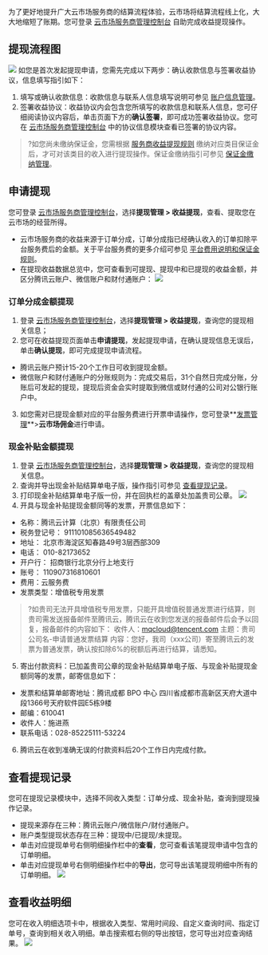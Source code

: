 为了更好地提升广大云市场服务商的结算流程体验，云市场将结算流程线上化，大大地缩短了账期。您可登录 [云市场服务商管理控制台](https://console.cloud.tencent.com/serviceprovider/balance/extract) 自助完成收益提现操作。

## 提现流程图
![](https://qcloudimg.tencent-cloud.cn/raw/8784beabe2a4b0f8eb1a1a6fa8599bf3.png)
如您是首次发起提现申请，您需先完成以下两步：确认收款信息与签署收益协议，信息填写指引如下：
1. 填写或确认收款信息：收款信息与联系人信息填写说明可参见 [账户信息管理](https://cloud.tencent.com/document/product/306/20482)。
2. 签署收益协议：收益协议内会包含您所填写的收款信息和联系人信息，您可仔细阅读协议内容后，单击页面下方的**确认签署**，即可成功签署收益协议。您可在 [云市场服务商管理控制台](https://console.cloud.tencent.com/serviceprovider/info) 中的协议信息模块查看已签署的协议内容。

> ?如您尚未缴纳保证金，您需根据 [服务商收益提现规则](https://cloud.tencent.com/document/product/306/30136) 缴纳对应类目保证金后，才可对该类目的收入进行提现操作。保证金缴纳指引可参见 [保证金缴纳管理](https://cloud.tencent.com/document/product/306/37682)。

## 申请提现

您可登录 [云市场服务商管理控制台](https://console.cloud.tencent.com/serviceprovider/deposits)，选择**提现管理 > 收益提现**，查看、提取您在云市场的经营所得。

- 云市场服务商的收益来源于订单分成，订单分成指已经确认收入的订单扣除平台服务费后的金额。关于平台服务费的更多介绍可参见 [平台费用说明和保证金规则](https://cloud.tencent.com/document/product/306/10017)。
- 在提现收益数据总览中，您可查看到可提现、提现中和已提现的收益金额，并区分腾讯云账户、微信账户和财付通账户：
![](https://qcloudimg.tencent-cloud.cn/raw/94bdc55cffd58b29db548cbd500f6ab2.png)

### 订单分成金额提现

1. 登录 [云市场服务商管理控制台](https://console.cloud.tencent.com/serviceprovider/deposits)，选择**提现管理 > 收益提现**，查询您的提现相关信息；
2. 您可在收益提现页面单击**申请提现**，发起提现申请，在确认提现信息无误后，单击**确认提现**，即可完成提现申请流程。
 - 腾讯云账户预计15-20个工作日可收到提现金额。
 - 微信账户和财付通账户的分账规则为：完成交易后，31个自然日完成分账，分账后可发起的提现，提现后资金会实时提取到微信或财付通的公司对公银行账户中。
3. 如您需对已提现金额对应的平台服务费进行开票申请操作，您可登录**[发票管理](https://console.cloud.tencent.com/expense/invoice)**>**云市场佣金**进行申请。

### 现金补贴金额提现

1. 登录 [云市场服务商管理控制台](https://console.cloud.tencent.com/serviceprovider/deposits)，选择**提现管理 > 收益提现**，查询您的提现相关信息。
2. 查询并导出现金补贴结算单电子版，操作指引可参见 [查看提现记录](https://cloud.tencent.com/document/product/306/37683#.E6.9F.A5.E7.9C.8B.E6.8F.90.E7.8E.B0.E8.AE.B0.E5.BD.95)。
3. 打印现金补贴结算单电子版一份，并在回执栏的盖章处加盖贵司公章。
![](https://main.qcloudimg.com/raw/4d18b4ba16d7e0e6bd4fdd20822d04cf.jpg)
4. 开具与现金补贴提现金额同等的发票，开票信息如下：
 - 名称：腾讯云计算（北京）有限责任公司
 - 税务登记号： 911101085636549482 
 - 地址： 北京市海淀区知春路49号3层西部309 
 - 电话： 010-82173652 
 - 开户行： 招商银行北京分行上地支行 
 - 账号： 110907316810601 
 - 费用：云服务费
 - 发票类型：增值税专用发票 
>?如贵司无法开具增值税专用发票，只能开具增值税普通发票进行结算，则贵司需发送报备邮件至腾讯云，腾讯云在收到您发送的报备邮件后会予以回复，报备邮件的内容如下：
收件人：mqcloud@tencent.com
主题：贵司公司名-申请普通发票结算
 内容：您好，我司（xxx公司）寄至腾讯云的发票为普通发票，确认按扣除6%的税额后再进行结算，请悉知。
5. 寄出付款资料：已加盖贵司公章的现金补贴结算单电子版、与现金补贴提现金额同等的发票，邮寄信息如下：
 - 发票和结算单邮寄地址：腾讯成都 BPO 中心  四川省成都市高新区天府大道中段1366号天府软件园E5栋9楼 
 - 邮编：610041 
 - 收件人：施进燕 
 - 联系电话：028-85225111-53224 
6. 腾讯云在收到准确无误的付款资料后20个工作日内完成付款。


## 查看提现记录

您可在提现记录模块中，选择不同收入类型：订单分成、现金补贴，查询到提现操作记录。
- 提现来源存在三种：腾讯云账户/微信账户/财付通账户。
- 账户类型提现状态存在三种：提现中/已提现/未提现。
- 单击对应提现单号右侧明细操作栏中的**查看**，您可查看该笔提现申请中包含的订单明细。
- 单击对应提现单号右侧明细操作栏中的**导出**，您可导出该笔提现明细中所有的订单明细。
 ![](https://qcloudimg.tencent-cloud.cn/raw/ce86751e2e73912af935d557d30f740e.png)

## 查看收益明细
您可在收入明细选项卡中，根据收入类型、常用时间段、自定义查询时间、指定订单号，查询到相关收入明细。单击搜索框右侧的导出按钮，您可导出对应查询结果。
![](https://qcloudimg.tencent-cloud.cn/raw/b6be88ea87b52207fcc7f1aaaa1744ca.png)

